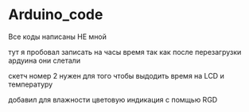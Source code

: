 # Arduino_code
Все коды написаны НЕ мной 

тут я пробовал записать на часы время так как после перезагрузки ардуина они слетали 


скетч номер 2 нужен для того чтобы выдодить время на LCD и температуру 

добавил для влажности цветовую индикация с помщью RGD